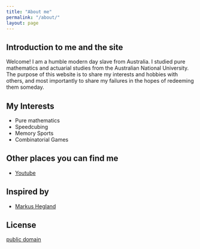 ```yaml
---
title: "About me"
permalink: "/about/"
layout: page
---
```


## Introduction to me and the site

Welcome! I am a humble modern day slave from Australia. I studied pure mathematics and actuarial studies from the Australian National University. The purpose of this website is to share my interests and hobbies with others, and most importantly to share my failures in the hopes of redeeming them someday.

## My Interests

 - Pure mathematics
 - Speedcubing
 - Memory Sports
 - Combinatorial Games

## Other places you can find me

- [Youtube](https://www.youtube.com/channel/UCAbN2ZGetpOwSXGy1yqEsdA)

## Inspired by

- [Markus Hegland](https://maths.anu.edu.au/people/academics/markus-hegland)

## License

[public domain](http://unlicense.org/)
